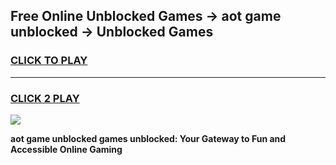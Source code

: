 
## Free Online Unblocked Games → aot game unblocked → Unblocked Games
<h3>
<a href="https://premium.freeplayer.one?title=aot_game_unblocked&ref=21F">CLICK TO PLAY</a></h3>
<hr>

<h3>
<a href="https://premium.freeplayer.one?title=aot_game_unblocked&ref=21F">CLICK 2 PLAY</a>
  
</h3>

<a href="https://premium.freeplayer.one?title=aot_game_unblocked&ref=21F/"><img src="https://clearcache.store/games.png"></a>


**aot game unblocked games unblocked: Your Gateway to Fun and Accessible Online Gaming**
